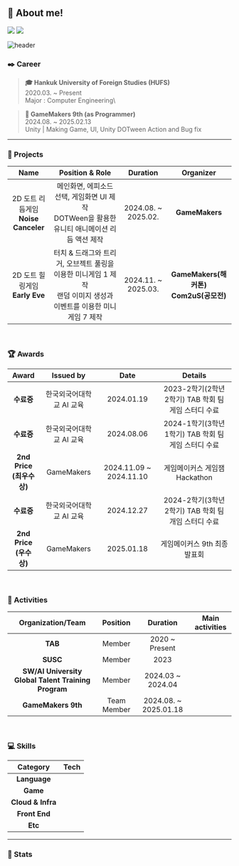 ## :mag_right: About me!
<a href="https://velog.io/@lsdurg/posts"><img src="https://img.shields.io/badge/Velog-3DDC84?style=flat-square&logo=Blogger&logoColor=white"/></a>
<a href="https://www.notion.so/LSD-GameDrugStore-1184c813aeaa80d49799cb982efc97a9?pvs=4"><img src="https://img.shields.io/badge/Notion-000000?style=flat-square&logo=Notion&logoColor=white"/></a>

![header](https://capsule-render.vercel.app/api?type=rounded&color=A5D8FF&height=250&section=header&text=이상도&fontSize=50&fontColor=ffffff&fontAlign=40&desc=Game%20Programmer%20and%20Developer&descAlign=30&descAlignY=30&animation=fadeIn)


### :black_nib: Career
> **:mortar_board: Hankuk University of Foreign Studies (HUFS)**\
2020.03. ~ Present\
Major : Computer Engineering\

> **:pencil: GameMakers 9th (as Programmer)**\
2024.08. ~ 2025.02.13\
Unity | Making Game, UI, Unity DOTween Action and Bug fix

---

### :bookmark_tabs: Projects
|Name|Position & Role|Duration|Organizer|
|:---:|:---:|:---:|:---:|
|2D 도트 리듬게임 <br>**Noise Canceler**|메인화면, 에피소드 선택, 게임화면 UI 제작<br> DOTWeen을 활용한 유니티 애니메이션 리듬 액션 제작<br>|2024.08. ~ 2025.02.|**GameMakers**|
|2D 도트 힐링게임 <br>**Early Eve**|터치 & 드래그와 트리거, 오브젝트 풀링을 이용한 미니게임 1 제작 <br> 랜덤 이미지 생성과 이벤트를 이용한 미니게임 7 제작|2024.11. ~ 2025.03.|**GameMakers(해커톤) <br> Com2uS(공모전)**|

<br>

### :trophy: Awards
|Award|Issued by|Date|Details|
|:---:|:---:|:---:|:---:|
|**수료증**|한국외국어대학교 AI 교육|2024.01.19|2023-2학기(2학년 2학기) TAB 학회 팀 게임 스터디 수료|
|**수료증**|한국외국어대학교 AI 교육|2024.08.06|2024-1학기(3학년 1학기) TAB 학회 팀 게임 스터디 수료|
|**2nd Price<br>(최우수상)**|GameMakers|2024.11.09 ~ 2024.11.10|게임메이커스 게임잼 Hackathon|
|**수료증**|한국외국어대학교 AI 교육|2024.12.27|2024-2학기(3학년 2학기) TAB 학회 팀 개임 스터디 수료|
|**2nd Price<br>(우수상)**|GameMakers|2025.01.18|게임메이커스 9th 최종발표회|

<br>

### :star2: Activities
|Organization/Team|Position|Duration|Main activities|
|:---:|:---:|:---:|:---:|
|**TAB**|Member|2020 ~ Present||
|**SUSC**|Member|2023||
|**SW/AI University Global Talent Training Program**|Member|2024.03 ~ 2024.04||
|**GameMakers 9th**|Team Member|2024.08. ~ 2025.01.18||

<br>

### :computer: Skills
|Category|Tech|
|:---:|:---:|
|**Language**||
|**Game**||
|**Cloud & Infra**||
|**Front End**||
|**Etc**||
---

### :muscle: Stats
